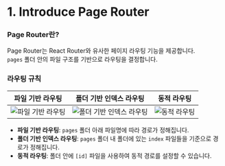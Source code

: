 # 1. Introduce Page Router

### Page Router란?
Page Router는 React Router와 유사한 페이지 라우팅 기능을 제공합니다.<br>
`pages` 폴더 안의 파일 구조를 기반으로 라우팅을 결정합니다.

### 라우팅 규칙

| 파일 기반 라우팅 | 폴더 기반 인덱스 라우팅 | 동적 라우팅 |
|:-----------------:|:------------------------:|:-------------:|
| ![파일 기반 라우팅](https://github.com/user-attachments/assets/dc7b2720-573a-445a-9af9-5326841d4c01) | ![폴더 기반 인덱스 라우팅](https://github.com/user-attachments/assets/bf5a20ab-8989-481f-94df-477f210ce36a) | ![동적 라우팅](https://github.com/user-attachments/assets/720f42eb-62a8-4363-bd03-4cee8d26bfd9) |

- **파일 기반 라우팅**: `pages` 폴더 아래 파일명에 따라 경로가 정해집니다.
- **폴더 기반 인덱스 라우팅**: `pages` 폴더 내 폴더에 있는 `index` 파일들을 기준으로 경로가 정해집니다.
- **동적 라우팅**: 폴더 안에 `[id]` 파일을 사용하여 동적 경로를 설정할 수 있습니다.